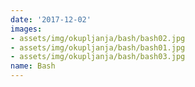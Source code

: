 ```yaml
---
date: '2017-12-02'
images:
- assets/img/okupljanja/bash/bash02.jpg
- assets/img/okupljanja/bash/bash01.jpg
- assets/img/okupljanja/bash/bash03.jpg
name: Bash
---
```

